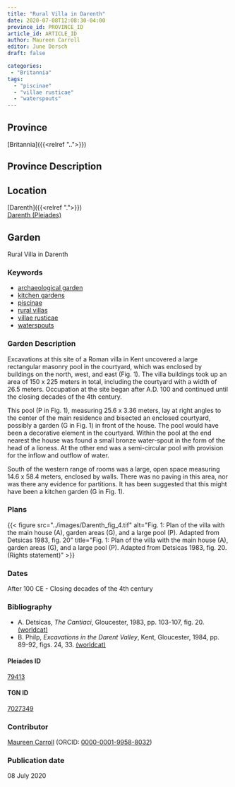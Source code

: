 ```yaml
---
title: "Rural Villa in Darenth"
date: 2020-07-08T12:08:30-04:00
province_id: PROVINCE_ID
article_id: ARTICLE_ID
author: Maureen Carroll
editor: June Dorsch
draft: false

categories:
 - "Britannia"
tags:
  - "piscinae"
  - "villae rusticae"
  - "waterspouts"
---
```


## Province

[Britannia]({{<relref "..">}})  

## Province Description


## Location

[Darenth]({{<relref ".">}}) \
[Darenth (Pleiades)](https://pleiades.stoa.org/places/79413)

<!--### Location Description-->

<!-- LEAVE THIS BLANK FOR NOW -->

<!--## Sublocation-->

<!--
[AREA WITHIN LOCATION, LIKE “PALATINE HILL”](GEOREFERENCE LINK)
A sublocation is any area larger than an individual garden, but located within a location. I would always try to include a link to a controlled vocabulary here if possible. This ID may well be different from the Garden ID, e.g., Pompeii versus a Garden in one of the houses which has its own Pleiades ID.
-->

<!--### Sublocation Description-->

<!-- DESCRIPTION -->

## Garden

Rural Villa in Darenth

### Keywords

- [archaeological garden](#)
- [kitchen gardens](http://vocab.getty.edu/page/aat/300008110)
- [piscinae]( http://vocab.getty.edu/page/aat/300375619)
- [rural villas](#)
- [villae rusticae](http://vocab.getty.edu/page/aat/300005518)
- [waterspouts](http://vocab.getty.edu/page/aat/300248603)

### Garden Description

Excavations at this site of a Roman villa in Kent uncovered a large rectangular masonry pool in the courtyard, which was enclosed by buildings on the north, west, and east (Fig. 1). The villa buildings took up an area of 150 x 225 meters in total, including the courtyard with a width of 26.5 meters. Occupation at the site began after A.D. 100 and continued until the closing decades of the 4th century.

This pool (P in Fig. 1), measuring 25.6 x 3.36 meters, lay at right angles to the center of the main residence and bisected an enclosed courtyard, possibly a garden (G in Fig. 1) in front of the house. The pool would have been a decorative element in the courtyard. Within the pool at the end nearest the house was found a small bronze water-spout in the form of the head of a lioness. At the other end was a semi-circular pool with provision for the inflow and outflow of water.

South of the western range of rooms was a large, open space measuring 14.6 x 58.4 meters, enclosed by walls. There was no paving in this area, nor was there any evidence for partitions. It has been suggested that this might have been a kitchen garden (G in Fig. 1).

<!-- The Gs referenced in the article are not clear as there are three Gs in the figure-->

<!--### Maps-->

### Plans

{{< figure src="../images/Darenth_fig_4.tif" alt="Fig. 1: Plan of the villa with the main house (A), garden areas (G), and a large pool (P). Adapted from Detsicas 1983, fig. 20" title="Fig. 1: Plan of the villa with the main house (A), garden areas (G), and a large pool (P). Adapted from Detsicas 1983, fig. 20. (Rights statement)" >}}

<!--### Images-->

### Dates

After 100 CE - Closing decades of the 4th century

### Bibliography

* A. Detsicas, *The Cantiaci*, Gloucester, 1983, pp. 103-107, fig. 20. [(worldcat)](http://www.worldcat.org/oclc/247009310)
* B. Philp, *Excavations in the Darent Valley*, Kent, Gloucester, 1984, pp. 89-92, figs. 24, 33. [(worldcat)](http://www.worldcat.org/oclc/896055765)

<!--#### Periodo ID-->

<!-- [PERIODO_ID](https://pleiades.stoa.org/places/PLEIADES_ID) -->

#### Pleiades ID

[79413](https://pleiades.stoa.org/places/79413)

#### TGN ID

[7027349](http://vocab.getty.edu/page/tgn/7027349)

### Contributor

[Maureen Carroll](https://www.sheffield.ac.uk/archaeology/our-people/academic-staff/maureen-carroll) (ORCID: [0000-0001-9958-8032](https://orcid.org/0000-0001-9958-8032))

### Publication date

08 July 2020

<!--### Related articles-->

<!-- Links to other related articles. Leave blank for now -->